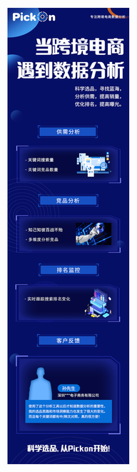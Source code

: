 ![Pickon选品工具](https://github.com/pickon-cn/.github/blob/main/profile/Pickon%E6%B5%B7%E6%8A%A5-small.png)
